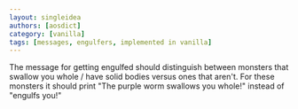 ```yaml
---
layout: singleidea
authors: [aosdict]
category: [vanilla]
tags: [messages, engulfers, implemented in vanilla]
---
```

The message for getting engulfed should distinguish between monsters that
swallow you whole / have solid bodies versus ones that aren't. For these
monsters it should print "The purple worm swallows you whole!" instead of
"engulfs you!"

